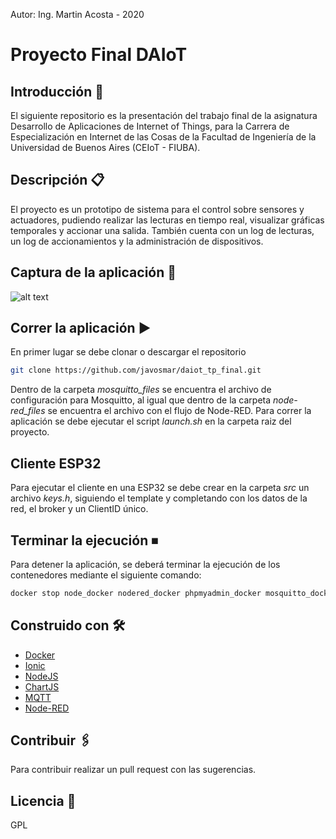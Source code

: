 Autor: Ing. Martin Acosta - 2020
# Proyecto Final DAIoT
## Introducción 🚀
El siguiente repositorio es la presentación del trabajo final de la asignatura Desarrollo de Aplicaciones de Internet of Things, para la Carrera de Especialización en Internet de las Cosas de la Facultad de Ingeniería de la Universidad de Buenos Aires (CEIoT - FIUBA).
## Descripción 📋
El proyecto es un prototipo de sistema para el control sobre sensores y actuadores, pudiendo realizar las lecturas en tiempo real, visualizar gráficas temporales y accionar una salida. También cuenta con un log de lecturas, un log de accionamientos y la administración de dispositivos.
## Captura de la aplicación 📸
![alt text](https://i.ibb.co/kJkLYKy/tp-daiot2.gif)
## Correr la aplicación ▶️
En primer lugar se debe clonar o descargar el repositorio
```sh
git clone https://github.com/javosmar/daiot_tp_final.git
```
Dentro de la carpeta *mosquitto_files* se encuentra el archivo de configuración para Mosquitto, al igual que dentro de la carpeta *node-red_files* se encuentra el archivo con el flujo de Node-RED.
Para correr la aplicación se debe ejecutar el script *launch.sh* en la carpeta raiz del proyecto.
## Cliente ESP32
Para ejecutar el cliente en una ESP32 se debe crear en la carpeta *src* un archivo *keys.h*, siguiendo el template y completando con los datos de la red, el broker y un ClientID único.
## Terminar la ejecución ⏹
Para detener la aplicación, se deberá terminar la ejecución de los contenedores mediante el siguiente comando:
```sh
docker stop node_docker nodered_docker phpmyadmin_docker mosquitto_docker mysql-server
```
## Construido con 🛠️
* [Docker](https://www.docker.com/)
* [Ionic](https://ionicframework.com/)
* [NodeJS](https://nodejs.org/)
* [ChartJS](https://www.chartjs.org/)
* [MQTT](https://mosquitto.org/)
* [Node-RED](https://nodered.org/)

## Contribuir 🖇️
Para contribuir realizar un pull request con las sugerencias.
## Licencia 📄
GPL